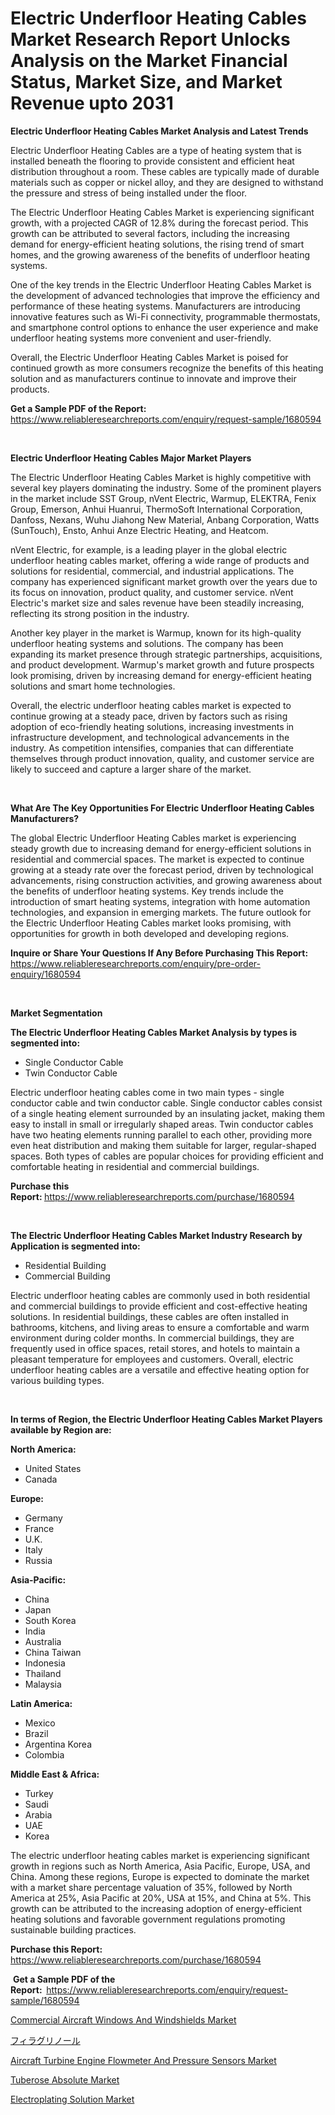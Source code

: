 <p><h1>Electric Underfloor Heating Cables Market Research Report Unlocks Analysis on the Market Financial Status, Market Size, and Market Revenue upto 2031</h1></p><p><strong>Electric Underfloor Heating Cables Market Analysis and Latest Trends</strong></p>
<p><p>Electric Underfloor Heating Cables are a type of heating system that is installed beneath the flooring to provide consistent and efficient heat distribution throughout a room. These cables are typically made of durable materials such as copper or nickel alloy, and they are designed to withstand the pressure and stress of being installed under the floor.</p><p>The Electric Underfloor Heating Cables Market is experiencing significant growth, with a projected CAGR of 12.8% during the forecast period. This growth can be attributed to several factors, including the increasing demand for energy-efficient heating solutions, the rising trend of smart homes, and the growing awareness of the benefits of underfloor heating systems.</p><p>One of the key trends in the Electric Underfloor Heating Cables Market is the development of advanced technologies that improve the efficiency and performance of these heating systems. Manufacturers are introducing innovative features such as Wi-Fi connectivity, programmable thermostats, and smartphone control options to enhance the user experience and make underfloor heating systems more convenient and user-friendly.</p><p>Overall, the Electric Underfloor Heating Cables Market is poised for continued growth as more consumers recognize the benefits of this heating solution and as manufacturers continue to innovate and improve their products.</p></p>
<p><strong>Get a Sample PDF of the Report:&nbsp;</strong> <a href="https://www.reliableresearchreports.com/enquiry/request-sample/1680594">https://www.reliableresearchreports.com/enquiry/request-sample/1680594</a></p>
<p>&nbsp;</p>
<p><strong>Electric Underfloor Heating Cables Major Market Players</strong></p>
<p><p>The Electric Underfloor Heating Cables Market is highly competitive with several key players dominating the industry. Some of the prominent players in the market include SST Group, nVent Electric, Warmup, ELEKTRA, Fenix Group, Emerson, Anhui Huanrui, ThermoSoft International Corporation, Danfoss, Nexans, Wuhu Jiahong New Material, Anbang Corporation, Watts (SunTouch), Ensto, Anhui Anze Electric Heating, and Heatcom.</p><p>nVent Electric, for example, is a leading player in the global electric underfloor heating cables market, offering a wide range of products and solutions for residential, commercial, and industrial applications. The company has experienced significant market growth over the years due to its focus on innovation, product quality, and customer service. nVent Electric's market size and sales revenue have been steadily increasing, reflecting its strong position in the industry.</p><p>Another key player in the market is Warmup, known for its high-quality underfloor heating systems and solutions. The company has been expanding its market presence through strategic partnerships, acquisitions, and product development. Warmup's market growth and future prospects look promising, driven by increasing demand for energy-efficient heating solutions and smart home technologies.</p><p>Overall, the electric underfloor heating cables market is expected to continue growing at a steady pace, driven by factors such as rising adoption of eco-friendly heating solutions, increasing investments in infrastructure development, and technological advancements in the industry. As competition intensifies, companies that can differentiate themselves through product innovation, quality, and customer service are likely to succeed and capture a larger share of the market.</p></p>
<p>&nbsp;</p>
<p><strong>What Are The Key Opportunities For Electric Underfloor Heating Cables Manufacturers?</strong></p>
<p><p>The global Electric Underfloor Heating Cables market is experiencing steady growth due to increasing demand for energy-efficient solutions in residential and commercial spaces. The market is expected to continue growing at a steady rate over the forecast period, driven by technological advancements, rising construction activities, and growing awareness about the benefits of underfloor heating systems. Key trends include the introduction of smart heating systems, integration with home automation technologies, and expansion in emerging markets. The future outlook for the Electric Underfloor Heating Cables market looks promising, with opportunities for growth in both developed and developing regions.</p></p>
<p><strong>Inquire or Share Your Questions If Any Before Purchasing This Report:</strong> <a href="https://www.reliableresearchreports.com/enquiry/pre-order-enquiry/1680594">https://www.reliableresearchreports.com/enquiry/pre-order-enquiry/1680594</a></p>
<p>&nbsp;</p>
<p><strong>Market Segmentation</strong></p>
<p><strong>The Electric Underfloor Heating Cables Market Analysis by types is segmented into:</strong></p>
<p><ul><li>Single Conductor Cable</li><li>Twin Conductor Cable</li></ul></p>
<p><p>Electric underfloor heating cables come in two main types - single conductor cable and twin conductor cable. Single conductor cables consist of a single heating element surrounded by an insulating jacket, making them easy to install in small or irregularly shaped areas. Twin conductor cables have two heating elements running parallel to each other, providing more even heat distribution and making them suitable for larger, regular-shaped spaces. Both types of cables are popular choices for providing efficient and comfortable heating in residential and commercial buildings.</p></p>
<p><strong>Purchase this Report:&nbsp;</strong><a href="https://www.reliableresearchreports.com/purchase/1680594">https://www.reliableresearchreports.com/purchase/1680594</a></p>
<p>&nbsp;</p>
<p><strong>The Electric Underfloor Heating Cables Market Industry Research by Application is segmented into:</strong></p>
<p><ul><li>Residential Building</li><li>Commercial Building</li></ul></p>
<p><p>Electric underfloor heating cables are commonly used in both residential and commercial buildings to provide efficient and cost-effective heating solutions. In residential buildings, these cables are often installed in bathrooms, kitchens, and living areas to ensure a comfortable and warm environment during colder months. In commercial buildings, they are frequently used in office spaces, retail stores, and hotels to maintain a pleasant temperature for employees and customers. Overall, electric underfloor heating cables are a versatile and effective heating option for various building types.</p></p>
<p>&nbsp;</p>
<p><strong>In terms of Region, the Electric Underfloor Heating Cables Market Players available by Region are:</strong></p>
<p>
    <p> <strong> North America: </strong>
        <ul>
            <li>United States</li>
            <li>Canada</li>
        </ul>
        </p> 
    <p> <strong> Europe: </strong>
        <ul>
            <li>Germany</li>
            <li>France</li>
            <li>U.K.</li>
            <li>Italy</li>
            <li>Russia</li>
        </ul>
        </p> 
    <p> <strong> Asia-Pacific: </strong>
        <ul>
            <li>China</li>
            <li>Japan</li>
            <li>South Korea</li>
            <li>India</li>
            <li>Australia</li>
            <li>China Taiwan</li>
            <li>Indonesia</li>
            <li>Thailand</li>
            <li>Malaysia</li>
        </ul>
        </p> 
    <p> <strong> Latin America: </strong>
        <ul>
            <li>Mexico</li>
            <li>Brazil</li>
            <li>Argentina Korea</li>
            <li>Colombia</li>
        </ul>
        </p> 
    <p> <strong> Middle East & Africa: </strong>
        <ul>
            <li>Turkey</li>
            <li>Saudi</li>
            <li>Arabia</li>
            <li>UAE</li>
            <li>Korea</li>
        </ul>
    </p>
    </p>
<p><p>The electric underfloor heating cables market is experiencing significant growth in regions such as North America, Asia Pacific, Europe, USA, and China. Among these regions, Europe is expected to dominate the market with a market share percentage valuation of 35%, followed by North America at 25%, Asia Pacific at 20%, USA at 15%, and China at 5%. This growth can be attributed to the increasing adoption of energy-efficient heating solutions and favorable government regulations promoting sustainable building practices.</p></p>
<p><strong>Purchase this Report: </strong><a href="https://www.reliableresearchreports.com/purchase/1680594">https://www.reliableresearchreports.com/purchase/1680594</a></p>
<p>&nbsp;<strong>Get a Sample PDF of the Report:&nbsp;&nbsp;</strong><a href="https://www.reliableresearchreports.com/enquiry/request-sample/1680594">https://www.reliableresearchreports.com/enquiry/request-sample/1680594</a></p>
<p><strong></strong></p>
<p><p><a href="https://issuu.com/reportprime-2/docs/commercial-aircraft-windows-and-windshields-market">Commercial Aircraft Windows And Windshields Market</a></p><p><a href="https://github.com/vhemk0794148/Market-Research-Report-List-1/blob/main/3349452194078.md">フィラグリノール</a></p><p><a href="https://issuu.com/reportprime-2/docs/aircraft-turbine-engine-flowmeter-and-pressure-sen">Aircraft Turbine Engine Flowmeter And Pressure Sensors Market</a></p><p><a href="https://github.com/wwwkeltoum/Market-Research-Report-List-2/blob/main/tuberose-absolute-market.md">Tuberose Absolute Market</a></p><p><a href="https://github.com/gamblestampleyjenny50m5sl6/Market-Research-Report-List-1/blob/main/electroplating-solution-market.md">Electroplating Solution Market</a></p></p>